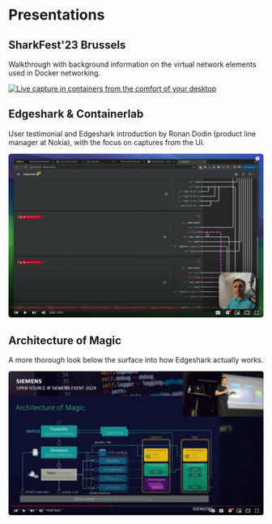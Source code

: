 # Presentations

## SharkFest'23 Brussels

Walkthrough with background information on the virtual network elements used in
Docker networking.

[![Live capture in containers from the comfort of your
desktop](_images/thumbnails/sharkfest-eu-23.png)](https://www.youtube.com/watch?v=53dUH6cZ9rc ':class=video')

## Edgeshark & Containerlab

User testimonial and Edgeshark introduction by Ronan Dodin (product line manager
at Nokia), with the focus on captures from the UI.

[![Edgeshark & Containerlab](_images/thumbnails/containerlab-edgeshark-24.png)](https://www.youtube.com/watch?v=iY90a_Gn5W0 ':class=video')

## Architecture of Magic

A more thorough look below the surface into how Edgeshark actually works.

[![Architecture of Magic @ Zug](_images/thumbnails/zug-24.png)](https://www.youtube.com/watch?v=YkJ5S76YmgU ':class=video')
